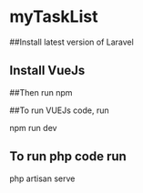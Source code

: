 # myTaskList


##Install latest version of Laravel

## Install VueJs

##Then run npm


##To run VUEJs code, run 

npm run dev


## To run php code run

php artisan serve


